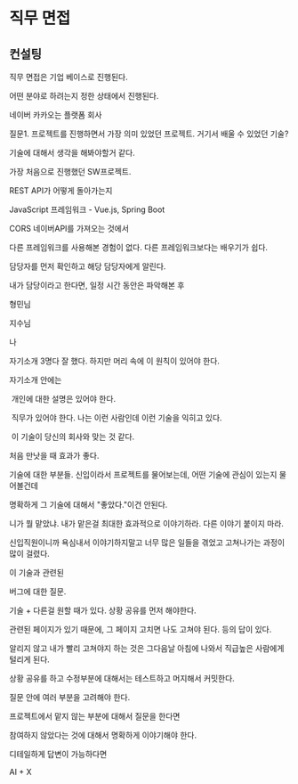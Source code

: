 # 직무 면접



## 컨설팅

직무 면접은 기업 베이스로 진행된다.

어떤 분야로 하려는지 정한 상태에서 진행된다.

네이버 카카오는 플랫폼 회사



질문1. 프로젝트를 진행하면서 가장 의미 있었던 프로젝트. 거기서 배울 수 있었던 기술?

기술에 대해서 생각을 해봐야할거 같다.

가장 처음으로 진행했던 SW프로젝트.

REST API가 어떻게 돌아가는지





JavaScript 프레임워크 - Vue.js, Spring Boot

CORS 네이버API를 가져오는 것에서 



다른 프레임워크를 사용해본 경험이 없다. 다른 프레임워크보다는 배우기가 쉽다.



담당자를 먼저 확인하고 해당 담당자에게 알린다.

내가 담당이라고 한다면, 일정 시간 동안은 파악해본 후



형민님



지수님



나



자기소개 3명다 잘 했다. 하지만 머리 속에 이 원칙이 있어야 한다.

자기소개 안에는

​	개인에 대한 설명은 있어야 한다.

​	직무가 있어야 한다. 나는 이런 사람인데 이런 기술을 익히고 있다. 

​	이 기술이 당신의 회사와 맞는 것 같다.

처음 만낫을 때 효과가 좋다.

기술에 대한 부분들. 신입이라서 프로젝트를 물어보는데, 어떤 기술에 관심이 있는지 물어볼건데

명확하게 그 기술에 대해서 "좋았다."이건 안된다.

니가 뭘 맡았냐. 내가 맡은걸 최대한 효과적으로 이야기하라. 다른 이야기 붙이지 마라.

신입직원이니까 욕심내서 이야기하지말고 너무 많은 일들을 겪었고 고쳐나가는 과정이 많이 걸렸다.

이 기술과 관련된 



버그에 대한 질문.

기술 + 다른걸 원할 때가 있다. 상황 공유를 먼저 해야한다.

관련된 페이지가 있기 때문에, 그 페이지 고치면 나도 고쳐야 된다. 등의 답이 있다.

알리지 않고 내가 빨리 고쳐야지 하는 것은 그다음날 아침에 나와서 직급높은 사람에게 털리게 된다.

상황 공유를 하고 수정부분에 대해서는 테스트하고 머지해서 커밋한다.



질문 안에 여러 부분을 고려해야 한다.



프로젝트에서 맡지 않는 부분에 대해서 질문을 한다면

참여하지 않았다는 것에 대해서 명확하게 이야기해야 한다.

디테일하게 답변이 가능하다면 





AI + X